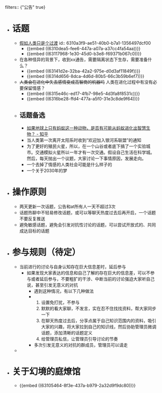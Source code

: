 filters:: {"公告" true}

- # 话题
	- [假如人类只是个过渡](https://blog.sciencenet.cn/home.php?mod=space&uid=3408518&do=blog&id=1322974)
	  id:: 6310a3f9-ae51-40b0-b7a1-1356497dcf00
		- {{embed ((6310dea5-fee6-447a-a07a-a37cc4fa54aa))}}
		- {{embed ((63117968-1e30-45d0-b3e8-f69371b067c0))}}
	- 在各种怪异的背景下，收到xx通告，需要隔离状态下生存，需要准备什么？
		- {{embed ((63141d2e-32ba-42a2-975e-d0d3af11849f))}}
		- {{embed ((6314d656-8dca-4d6d-80b5-66c3b59b6ef7))}}
	- ~~人类会在进化中失去感情变成高智商的机器吗~~ 人类在进化过程中有没有必要保留情感？
		- {{embed ((6315e46c-ed17-4fb7-98e5-4d3fa8f8531c))}}
		- {{embed ((6316be28-ffd4-477a-a5f0-31e3c8de9f64))}}
	- ## 话题备选
		- [如果地球上只有蚂蚁这一种动物，是否有可能从蚂蚁进化出智慧生物？ - 知乎](https://www.zhihu.com/question/551632432)
		- 当人类第一次离开太阳系时收到“欢迎加入银河系联盟”的通知
		- 为了更好的殖民火星，所以，在一个山谷或者底下搞了一个实验城市。交通模拟火星所以一年才有一次交通。假设自己生活在科学城。然后，每天抛出一个议题，大家讨论一下事情原因，发展走向。
		- 一个去掉了情感的人类社会可能是什么样子的
		- 一个关于2030年的梦
- # 操作原则
	- 两天更新一次话题，公告和at所有人一天不超过3次
	- 话题热聊中不轻易修改话题，或可以等聊天热度过去后再开启，一个话题不要反复推送
	- 避免敏感话题，避免会引发对抗性讨论的话题，可以尝试开放式的、共同成达目标的话题
- # 参与规则（待定）
	- 当前进行的讨论与自身认知存在巨大信息差时，延后参与
		- 如果发现大家表达的信息和自己了解的存在巨大的信息差，可以不参与或者延后参与，不要粗犷的干涉、中断当前的讨论强迫大家听自己说，甚至引发无意义的对抗
			- 遇到这种情况，有以下几种做法
			- 1. 设置免打扰，不参与
			  2. 默默的看大家聊，不发言，实在忍不住找找资料，帮大家同步一下
			  3. 在聊天热度过去后，分享点属于自己知识范围内的资料，吸引大家的兴趣，将大家拉到自己的知识线，然后协助管理员微调话题，添加清晰的话题定义
			  4. 给管理员私信，让管理员引导讨论的节奏
			- 多次引发无意义的对抗的群成员，管理员可以请走
	-
- # 关于幻境的庭燎馆
	- {{embed ((63105464-8f3e-437a-b979-2a32d9f9dc80))}}